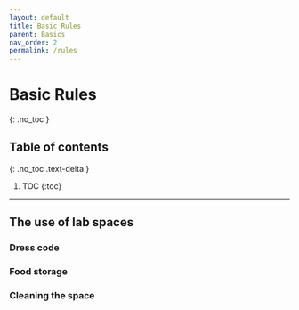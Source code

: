 ```yaml
---
layout: default
title: Basic Rules
parent: Basics
nav_order: 2
permalink: /rules
---
```


# Basic Rules
{: .no_toc }

## Table of contents
{: .no_toc .text-delta }

1. TOC
{:toc}

---

## The use of lab spaces
### Dress code
### Food storage
### Cleaning the space
